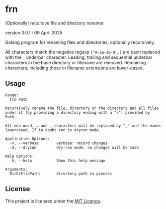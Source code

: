 # frn
(Optionally) recursive file and directory renamer

version 0.0.1 : 09 April 2025

Golang program for renaming files and directories, optionally recursively.

All characters match the negative regexp `[^A-Za-z0-9_.]` are each
replaced with the `_` underbar character. Leading, trailing and
sequential underbar characters in the base directory or filename are
removed. Remaining characters, including those in filename extensions
are lower-cased. 

## Usage

```
Usage:
  frn Path

Recursively rename the file, directory or the directory and all files
under it (by providing a directory ending with a "/") provided by Path.

All non-word, . and _ characters will be replaced by "_" and the names
lowercased. If in doubt run in dryrun mode. 

Application Options:
  -v, --verbose        verbose: record changes
  -d, --dryrun         dry-run mode: no changes will be made

Help Options:
  -h, --help           Show this help message

Arguments:
  DirOrFilePath:       directory path to process

```


## License

This project is licensed under the [MIT Licence](LICENCE).
